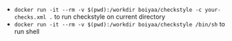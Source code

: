 - `docker run -it --rm -v $(pwd):/workdir boiyaa/checkstyle -c your-checks.xml .` to run checkstyle on current directory
- `docker run -it --rm -v $(pwd):/workdir boiyaa/checkstyle /bin/sh` to run shell
